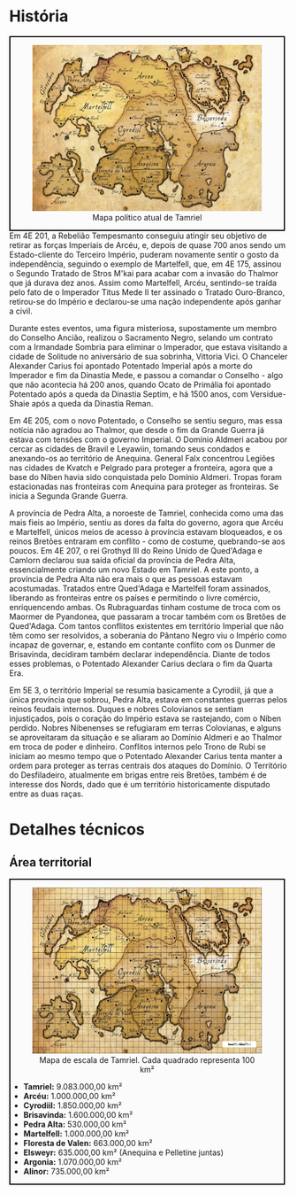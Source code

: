 <!-- TITLE: Queda do Império -->
<!-- SUBTITLE: O Terceiro Império de Cyrodiil está no seu fim, e Tamriel está instável -->

# História

<div style="float: right; margin-right: 1%; background: #fbfbfc; border: 2px black solid;">
	<figure>
		<center><img src="/uploads/imagens/tamriel-quinta-era.png"
			height="300"
			alt="Tamriel">
		<figcaption style="margin-left: 2%; margin-right: 2%;">Mapa político atual de Tamriel</figcaption></center>
	</figure>
</div>

Em 4E 201, a Rebelião Tempesmanto conseguiu atingir seu objetivo de retirar as forças Imperiais de Arcéu, e, depois de quase 700 anos sendo um Estado-cliente do Terceiro Império, puderam novamente sentir o gosto da independência, seguindo o exemplo de Martelfell, que, em 4E 175, assinou o Segundo Tratado de Stros M'kai para acabar com a invasão do Thalmor que já durava dez anos. Assim como Martelfell, Arcéu, sentindo-se traída pelo fato de o Imperador Titus Mede II ter assinado o Tratado Ouro-Branco, retirou-se do Império e declarou-se uma nação independente após ganhar a civil.

Durante estes eventos, uma figura misteriosa, supostamente um membro do Conselho Ancião, realizou o Sacramento Negro, selando um contrato com a Irmandade Sombria para eliminar o Imperador, que estava visitando a cidade de Solitude no aniversário de sua sobrinha, Vittoria Vici. O Chanceler Alexander Carius foi apontado Potentado Imperial após a morte do Imperador e fim da Dinastia Mede, e passou a comandar o Conselho - algo que não acontecia há 200 anos, quando Ocato de Primália foi apontado Potentado após a queda da Dinastia Septim, e há 1500 anos, com Versidue-Shaie após a queda da Dinastia Reman.

Em 4E 205, com o novo Potentado, o Conselho se sentiu seguro, mas essa notícia não agradou ao Thalmor, que desde o fim da Grande Guerra já estava com tensões com o governo Imperial. O Domínio Aldmeri acabou por cercar as cidades de Bravil e Leyawiin, tomando seus condados e anexando-os ao território de Anequina. General Falx concentrou Legiões nas cidades de Kvatch e Pelgrado para proteger a fronteira, agora que a base do Níben havia sido conquistada pelo Domínio Aldmeri. Tropas foram estacionadas nas fronteiras com Anequina para proteger as fronteiras. Se inicia a Segunda Grande Guerra.

A província de Pedra Alta, a noroeste de Tamriel, conhecida como uma das mais fieis ao Império, sentiu as dores da falta do governo, agora que Arcéu e Martelfell, únicos meios de acesso à província estavam bloqueados, e os reinos Bretões entraram em conflito - como de costume, quebrando-se aos poucos. Em 4E 207, o rei Grothyd III do Reino Unido de Qued'Adaga e Camlorn declarou sua saída oficial da província de Pedra Alta, essencialmente criando um novo Estado em Tamriel.  A este ponto, a província de Pedra Alta não era mais o que as pessoas estavam acostumadas. Tratados entre Qued'Adaga e Martelfell foram assinados, liberando as fronteiras entre os países e permitindo o livre comércio, enriquencendo ambas. Os Rubraguardas tinham costume de troca com os Maormer de Pyandonea, que passaram a trocar também com os Bretões de Qued'Adaga.  Com tantos conflitos existentes em território Imperial que não têm como ser resolvidos, a soberania do Pântano Negro viu o Império como incapaz de governar, e, estando em contante conflito com os Dunmer de Brisavinda, decidiram também declarar independência. Diante de todos esses problemas, o Potentado Alexander Carius declara o fim da Quarta Era. 

Em 5E 3, o território Imperial se resumia basicamente a Cyrodiil, já que a única província que sobrou, Pedra Alta, estava em constantes guerras pelos reinos feudais internos. Duques e nobres Colovianos se sentiam injustiçados, pois o coração do Império estava se rastejando, com o Níben perdido. Nobres Nibenenses se refugiaram em terras Colovianas, e alguns se aproveitaram da situação e se aliaram ao Domínio Aldmeri e ao Thalmor em troca de poder e dinheiro. Conflitos internos pelo Trono de Rubi se iniciam ao mesmo tempo que o Potentado Alexander Carius tenta manter a ordem para proteger as terras centrais dos ataques do Domínio. O Território do Desfiladeiro, atualmente em brigas entre reis Bretões, também é de interesse dos Nords, dado que é um território historicamente disputado entre as duas raças. 

# Detalhes técnicos
## Área territorial
<div style="float: right; margin-right: 1%; background: #fbfbfc; border: 2px black solid;">
	<figure>
		<center><img src="/uploads/imagens/tamriel-quinta-era-escala.png"
			height="300"
			alt="Tamriel">
		<figcaption style="margin-left: 2%; margin-right: 2%;">Mapa de escala de Tamriel. Cada quadrado representa 100 km²</figcaption></center>
	</figure>

* **Tamriel:** 9.083.000,00 km²
* **Arcéu:** 1.000.000,00 km²
* **Cyrodiil:** 1.850.000,00 km²
* **Brisavinda:** 1.600.000,00 km²
* **Pedra Alta:** 530.000,00 km²
* **Martelfell:** 1.000.000,00 km²
* **Floresta de Valen:** 663.000,00 km²
* **Elsweyr:** 635.000,00 km² (Anequina e Pelletine juntas)
* **Argonia:** 1.070.000,00 km²
* **Alinor:** 735.000,00 km²
